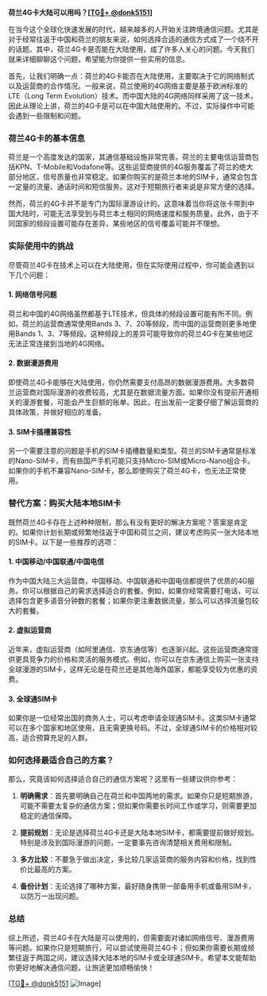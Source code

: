 **荷兰4G卡大陆可以用吗？[[TG💪+ @donk5151](https://t.me/s/donk5151)]**

在当今这个全球化快速发展的时代，越来越多的人开始关注跨境通信问题。尤其是对于经常往返于中国和荷兰的朋友来说，如何选择合适的通信方式成了一个绕不开的话题。其中，荷兰4G卡是否能在大陆使用，成了许多人关心的问题。今天我们就来详细聊聊这个问题，希望能为你提供一些实用的信息。

首先，让我们明确一点：荷兰的4G卡能否在大陆使用，主要取决于它的网络制式以及运营商的合作情况。一般来说，荷兰使用的4G网络主要是基于欧洲标准的LTE（Long Term Evolution）技术。而中国大陆的4G网络同样采用了这一技术，因此从理论上讲，荷兰的4G卡是可以在中国大陆使用的。不过，实际操作中可能会遇到一些限制和问题。

### **荷兰4G卡的基本信息**

荷兰是一个高度发达的国家，其通信基础设施非常完善。荷兰的主要电信运营商包括KPN、T-Mobile和Vodafone等。这些运营商提供的4G服务覆盖了荷兰的绝大部分地区，信号质量也非常稳定。如果你购买的是荷兰本地的SIM卡，通常会包含一定量的流量、通话时间和短信服务。这对于短期旅行者来说是非常方便的选择。

然而，荷兰的4G卡并不是专门为国际漫游设计的。这意味着当你将这张卡带到中国大陆时，可能无法享受到与荷兰本土相同的网络速度和服务质量。此外，由于不同国家的频段设置可能存在差异，某些地区的信号覆盖可能并不理想。

### **实际使用中的挑战**

尽管荷兰4G卡在技术上可以在大陆使用，但在实际使用过程中，你可能会遇到以下几个问题：

#### **1. 网络信号问题**
荷兰和中国的4G网络虽然都基于LTE技术，但具体的频段设置可能有所不同。例如，荷兰的运营商通常使用Bands 3、7、20等频段，而中国的运营商则更多地使用Bands 1、3、7等频段。这种频段上的差异可能导致你的荷兰4G卡在某些地区无法正常连接到当地的4G网络。

#### **2. 数据漫游费用**
即使荷兰4G卡能够在大陆使用，你仍然需要支付高昂的数据漫游费用。大多数荷兰运营商对国际漫游的收费较高，尤其是在数据流量方面。如果你没有提前开通相关的漫游套餐，可能会产生巨额的账单。因此，在出发前一定要仔细了解运营商的具体政策，并做好相应的准备。

#### **3. SIM卡插槽兼容性**
另一个需要注意的问题是手机的SIM卡插槽数量和类型。荷兰的SIM卡通常是标准的Nano-SIM卡，而有些国产手机可能只支持Micro-SIM或Micro-Nano组合卡。如果你的手机不兼容Nano-SIM卡，那么即使购买了荷兰4G卡，也无法正常使用。

### **替代方案：购买大陆本地SIM卡**

既然荷兰4G卡存在上述种种限制，那么有没有更好的解决方案呢？答案是肯定的。如果你计划长期或频繁地往返于中国和荷兰之间，建议考虑购买一张大陆本地的SIM卡。以下是一些推荐的选项：

#### **1. 中国移动/中国联通/中国电信**
作为中国大陆三大运营商，中国移动、中国联通和中国电信都提供了优质的4G服务。你可以根据自己的需求选择适合的套餐。例如，如果你经常需要打电话，可以选择包含更多语音分钟数的套餐；如果你更注重数据流量，那么可以选择流量包较大的套餐。

#### **2. 虚拟运营商**
近年来，虚拟运营商（如阿里通信、京东通信等）也逐渐兴起。这些运营商通常提供更具竞争力的价格和灵活的服务模式。例如，你可以在京东通信上购买一张支持全球漫游的SIM卡，这样无论是在荷兰还是其他海外国家，都能享受较为优惠的资费。

#### **3. 全球通SIM卡**
如果你是一位经常出国的商务人士，可以考虑申请全球通SIM卡。这类SIM卡通常可以在多个国家和地区使用，且无需更换号码。不过，全球通SIM卡的价格相对较高，适合预算充足的人群。

### **如何选择最适合自己的方案？**

那么，究竟该如何选择适合自己的通信方案呢？这里有一些建议供你参考：

1. **明确需求**：首先要明确自己在荷兰和中国两地的需求。如果你只是短期旅游，可能不需要太复杂的通信方案；但如果你需要长时间工作或学习，则需要更加稳定的通信保障。
   
2. **提前规划**：无论是选择荷兰4G卡还是大陆本地SIM卡，都需要提前做好规划。特别是涉及到国际漫游的问题，一定要事先咨询清楚相关费用和限制。

3. **多方比较**：不要急于做出决定，多比较几家运营商的服务内容和价格，找到性价比最高的方案。

4. **备份计划**：无论选择了哪种方案，最好随身携带一部备用手机或备用SIM卡，以防万一出现问题。

### **总结**

综上所述，荷兰4G卡在大陆是可以使用的，但需要面对诸如网络信号、漫游费用等问题。如果你只是短期旅行，可以尝试使用荷兰4G卡；但如果你需要长期或频繁往返于两国之间，建议选择大陆本地的SIM卡或全球通SIM卡。希望本文能帮助你更好地解决通信问题，让旅途更加顺畅愉快！

[[TG💪+ @donk5151](https://t.me/s/donk5151) ![Image](https://i.postimg.cc/rwNCRYN7/Snipaste-2025-04-30-17-27-05.png)]